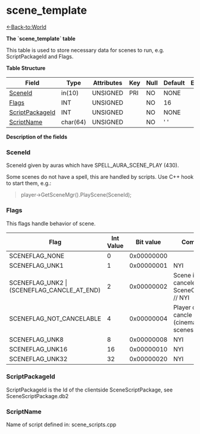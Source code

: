 # scene\_template

[<-Back-to:World](database-world)

**The \`scene\_template\` table**

This table is used to store necessary data for scenes to run, e.g. ScriptPackageId and Flags.

**Table Structure**

| Field                | Type     | Attributes | Key | Null | Default | Extra | Comment |
| -------------------- | -------- | ---------- | --- | ---- | ------- | ----- | ------- |
| [SceneId][1]         | in(10)   | UNSIGNED   | PRI | NO   | NONE    |       |         |
| [Flags][2]           | INT      | UNSIGNED   |     | NO   | 16      |       |         |
| [ScriptPackageId][3] | INT      | UNSIGNED   |     | NO   | NONE    |       |         |
| [ScriptName][4]      | char(64) | UNSIGNED   |     | NO   | ' '     |       |         |

[1]: #sceneid
[2]: #flags
[3]: #scriptpackageid
[4]: #scriptname

**Description of the fields**

### SceneId

SceneId given by auras which have SPELL\_AURA\_SCENE\_PLAY (430).

Some scenes do not have a spell, this are handled by scripts.
Use C++ hook to start them, e.g.:

> player-&gt;GetSceneMgr().PlayScene(SceneId); 

### Flags

This flags handle behavior of scene.

| Flag                                            | Int Value | Bit value  | Comment                                         |
| ----------------------------------------------- | --------- | ---------- | ----------------------------------------------- |
| SCENEFLAG\_NONE                                 | 0         | 0x00000000 |                                                 |
| SCENEFLAG\_UNK1                                 | 1         | 0x00000001 | NYI                                             |
| SCENEFLAG\_UNK2 \| (SCENEFLAG\_CANCLE\_AT\_END) | 2         | 0x00000002 | Scene is being canceled at SceneComplete // NYI |
| SCENEFLAG\_NOT\_CANCELABLE                      | 4         | 0x00000004 | Player can't cancle scene (cinematic scenes)    |
| SCENEFLAG\_UNK8                                 | 8         | 0x00000008 | NYI                                             |
| SCENEFLAG\_UNK16                                | 16        | 0x00000010 | NYI                                             |
| SCENEFLAG\_UNK32                                | 32        | 0x00000020 | NYI                                             |

### ScriptPackageId

ScriptPackageId is the Id of the clientside SceneScriptPackage, see SceneScriptPackage.db2

### ScriptName

Name of script defined in: scene\_scripts.cpp
